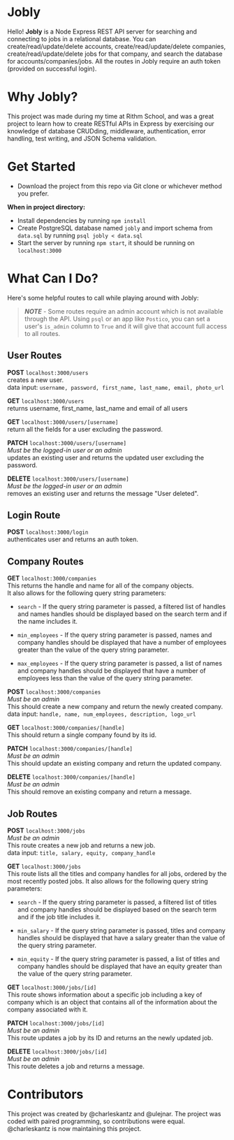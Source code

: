 # Jobly
Hello! **Jobly** is a Node Express REST API server for searching and connecting to jobs in a relational database. You can create/read/update/delete accounts, create/read/update/delete companies, create/read/update/delete jobs for that company, and search the database for accounts/companies/jobs. All the routes in Jobly require an auth token (provided on successful login).

# Why Jobly?

This project was made during my time at Rithm School, and was a great project to learn how to create RESTful APIs in Express by exercising our knowledge of database CRUDding, middleware, authentication, error handling, test writing, and JSON Schema validation.

# Get Started

- Download the project from this repo via Git clone or whichever method you prefer.

**When in project directory:**

- Install dependencies by running `npm install`
- Create PostgreSQL database named `jobly` and import schema from `data.sql` by running `psql jobly < data.sql`
- Start the server by running `npm start`, it should be running on `localhost:3000`

# What Can I Do?

Here's some helpful routes to call while playing around with Jobly:

>***NOTE*** - Some routes require an admin account which is not available through the API. Using `psql` or an app like `Postico`, you can set a user's `is_admin` column to `True` and it will give that account full access to all routes.

## User Routes

**POST** `localhost:3000/users`<br>
creates a new user.<br>
data input: `username, password, first_name, last_name, email, photo_url`

**GET** `localhost:3000/users`<br>
returns username, first_name, last_name and email of all users

**GET** `localhost:3000/users/[username]`<br>
return all the fields for a user excluding the password.

**PATCH** `localhost:3000/users/[username]`<br>
*Must be the logged-in user or an admin*<br>
updates an existing user and returns the updated user excluding the password.

**DELETE** `localhost:3000/users/[username]`<br>
*Must be the logged-in user or an admin*<br>
removes an existing user and returns the message "User deleted".

## Login Route

**POST** `localhost:3000/login`<br>
authenticates user and returns an auth token.

## Company Routes

**GET** `localhost:3000/companies`<br>
This returns the handle and name for all of the company objects.<br>
It also allows for the following query string parameters:

- `search` - If the query string parameter is passed, a filtered list of handles and names handles should be displayed based on the search term and if the name includes it.
- `min_employees` - If the query string parameter is passed, names and company handles should be displayed that have a number of employees greater than the value of the query string parameter.

- `max_employees` - If the query string parameter is passed, a list of names and company handles should be displayed that have a number of employees less than the value of the query string parameter.

**POST** `localhost:3000/companies`<br>
*Must be an admin*<br>
This should create a new company and return the newly created company.<br>
data input: `handle, name, num_employees, description, logo_url`

**GET** `localhost:3000/companies/[handle]`<br>
This should return a single company found by its id.

**PATCH** `localhost:3000/companies/[handle]`<br>
*Must be an admin*<br>
This should update an existing company and return the updated company.

**DELETE** `localhost:3000/companies/[handle]`<br>
*Must be an admin*<br>
This should remove an existing company and return a message.

## Job Routes

**POST** `localhost:3000/jobs`<br>
*Must be an admin*<br>
This route creates a new job and returns a new job.<br>
data input: `title, salary, equity, company_handle`

**GET** `localhost:3000/jobs`<br>
This route lists all the titles and company handles for all jobs, ordered by the most recently posted jobs. It also allows for the following query string parameters:

- `search` - If the query string parameter is passed, a filtered list of titles and company handles should be displayed based on the search term and if the job title includes it.

- `min_salary` - If the query string parameter is passed, titles and company handles should be displayed that have a salary greater than the value of the query string parameter.

- `min_equity` - If the query string parameter is passed, a list of titles and company handles should be displayed that have an equity greater than the value of the query string parameter.

**GET** `localhost:3000/jobs/[id]`<br>
This route shows information about a specific job including a key of company which is an object that contains all of the information about the company associated with it.

**PATCH** `localhost:3000/jobs/[id]`<br>
*Must be an admin*<br>
This route updates a job by its ID and returns an the newly updated job.

**DELETE** `localhost:3000/jobs/[id]`<br>
*Must be an admin*<br>
This route deletes a job and returns a message.

# Contributors

This project was created by @charleskantz and @ulejnar. The project was coded with paired programming, so contributions were equal. @charleskantz is now maintaining this project.